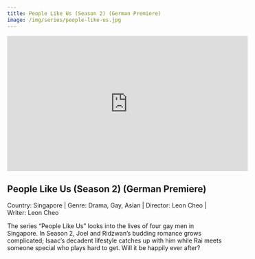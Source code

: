 ```yaml
---
title: People Like Us (Season 2) (German Premiere)
image: /img/series/people-like-us.jpg
---
```

<iframe width="560" height="315" src="https://player.vimeo.com/video/310734727" frameborder="0" allow="accelerometer; autoplay; encrypted-media; gyroscope; picture-in-picture" allowfullscreen></iframe>

## People Like Us (Season 2) (German Premiere)
Country: Singapore | Genre: Drama, Gay, Asian | Director: Leon Cheo | Writer: Leon Cheo

The series “People Like Us” looks into the lives of four gay men in Singapore. In Season 2, Joel and Ridzwan’s budding romance grows complicated; Isaac’s decadent lifestyle catches up with him while Rai meets someone special who plays hard to get. Will it be happily ever after?